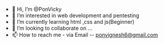- 👋 Hi, I’m @PonVicky
- 👀 I’m interested in web development and pentesting
- 🌱 I’m currently learning html ,css and js(Beginner)
- 💞️ I’m looking to collaborate on ...
- 📫 How to reach me - via Email -- ponvignesh6@gmail.com

<!---
PonVicky/PonVicky is a ✨ special ✨ repository because its `README.md` (this file) appears on your GitHub profile.
You can click the Preview link to take a look at your changes.
--->
